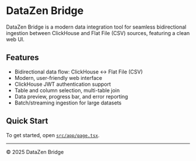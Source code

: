 # DataZen Bridge

DataZen Bridge is a modern data integration tool for seamless bidirectional ingestion between ClickHouse and Flat File (CSV) sources, featuring a clean web UI.

## Features

- Bidirectional data flow: ClickHouse ↔ Flat File (CSV)
- Modern, user-friendly web interface
- ClickHouse JWT authentication support
- Table and column selection, multi-table join
- Data preview, progress bar, and error reporting
- Batch/streaming ingestion for large datasets

## Quick Start

To get started, open [`src/app/page.tsx`](src/app/page.tsx).

---

© 2025 DataZen Bridge

